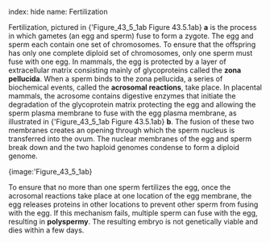 index: hide
name: Fertilization

Fertilization, pictured in {'Figure_43_5_1ab Figure 43.5.1ab} **a** is the process in which gametes (an egg and sperm) fuse to form a zygote. The egg and sperm each contain one set of chromosomes. To ensure that the offspring has only one complete diploid set of chromosomes, only one sperm must fuse with one egg. In mammals, the egg is protected by a layer of extracellular matrix consisting mainly of glycoproteins called the  **zona pellucida**. When a sperm binds to the zona pellucida, a series of biochemical events, called the  **acrosomal reactions**, take place. In placental mammals, the acrosome contains digestive enzymes that initiate the degradation of the glycoprotein matrix protecting the egg and allowing the sperm plasma membrane to fuse with the egg plasma membrane, as illustrated in {'Figure_43_5_1ab Figure 43.5.1ab} **b**. The fusion of these two membranes creates an opening through which the sperm nucleus is transferred into the ovum. The nuclear membranes of the egg and sperm break down and the two haploid genomes condense to form a diploid genome.


{image:'Figure_43_5_1ab}
        

To ensure that no more than one sperm fertilizes the egg, once the acrosomal reactions take place at one location of the egg membrane, the egg releases proteins in other locations to prevent other sperm from fusing with the egg. If this mechanism fails, multiple sperm can fuse with the egg, resulting in  **polyspermy**. The resulting embryo is not genetically viable and dies within a few days.

